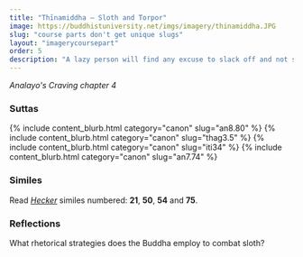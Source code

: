 ```yaml
---
title: "Thīnamiddha — Sloth and Torpor"
image: https://buddhistuniversity.net/imgs/imagery/thinamiddha.JPG
slug: "course parts don't get unique slugs"
layout: "imagerycoursepart"
order: 5
description: "A lazy person will find any excuse to slack off and not strive for liberation."
---
```


_Analayo's Craving chapter 4_

### Suttas
<p>
{% include content_blurb.html category="canon" slug="an8.80" %} 
{% include content_blurb.html category="canon" slug="thag3.5" %}
{% include content_blurb.html category="canon" slug="iti34" %}
{% include content_blurb.html category="canon" slug="an7.74" %}
</p>

### Similes

Read [_Hecker_](/content/monographs/similes-of-the-buddha_hecker) similes numbered: **21**, **50**, **54** and **75**.

### Reflections

What rhetorical strategies does the Buddha employ to combat sloth?

